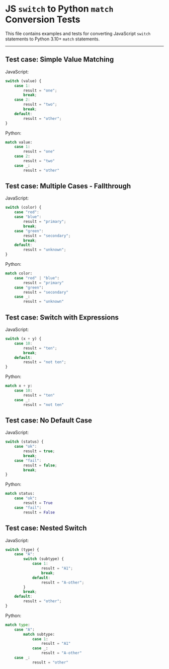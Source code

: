 # JS `switch` to Python `match` Conversion Tests

This file contains examples and tests for converting JavaScript `switch` statements to Python 3.10+ `match` statements.

---

## Test case: Simple Value Matching

JavaScript:
```js
switch (value) {
    case 1:
        result = "one";
        break;
    case 2:
        result = "two";
        break;
    default:
        result = "other";
}
```

Python:
```python
match value:
    case 1:
        result = "one"
    case 2:
        result = "two"
    case _:
        result = "other"
```


## Test case: Multiple Cases - Fallthrough

JavaScript:
```js
switch (color) {
    case "red":
    case "blue":
        result = "primary";
        break;
    case "green":
        result = "secondary";
        break;
    default:
        result = "unknown";
}
```

Python:
```python
match color:
    case "red" | "blue":
        result = "primary"
    case "green":
        result = "secondary"
    case _:
        result = "unknown"
```


## Test case: Switch with Expressions

JavaScript:
```js
switch (x + y) {
    case 10:
        result = "ten";
        break;
    default:
        result = "not ten";
}
```

Python:
```python
match x + y:
    case 10:
        result = "ten"
    case _:
        result = "not ten"
```


## Test case: No Default Case

JavaScript:
```js
switch (status) {
    case "ok":
        result = true;
        break;
    case "fail":
        result = false;
        break;
}
```

Python:
```python
match status:
    case "ok":
        result = True
    case "fail":
        result = False
```


## Test case: Nested Switch

JavaScript:
```js
switch (type) {
    case "A":
        switch (subtype) {
            case 1:
                result = "A1";
                break;
            default:
                result = "A-other";
        }
        break;
    default:
        result = "other";
}
```

Python:
```python
match type:
    case "A":
        match subtype:
            case 1:
                result = "A1"
            case _:
                result = "A-other"
    case _:
            result = "other"
```